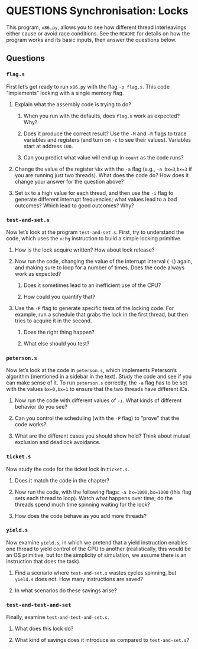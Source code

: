 # QUESTIONS Synchronisation: Locks

This program, `x86.py`, allows you to see how different thread interleavings
either cause or avoid race conditions. See the `README` for details on how the
program works and its basic inputs, then answer the questions below.

## Questions

### `flag.s`

First let’s get ready to run `x86.py` with the flag `-p flag.s`. This code
“implements” locking with a single memory flag.

1. Explain what the assembly code is trying to do?

    1. When you run with the defaults, does `flag.s` work as expected? Why?

    2. Does it produce the correct result? Use the `-M` and `-R` flags to trace variables and
       registers (and turn on `-c` to see their values). Variables start at address `100`.

    3. Can you predict what value will end up in `count` as the code runs?

2. Change the value of the register `%bx` with the `-a` flag (e.g., `-a bx=3`,`bx=3` if
   you are running just two threads). What does the code do? How does it change
   your answer for the question above?

3. Set `bx` to a high value for each thread, and then use the `-i` flag to generate
   different interrupt frequencies; what values lead to a bad outcomes? Which
   lead to good outcomes? Why?

### `test-and-set.s`

Now let’s look at the program `test-and-set.s`. First, try to understand the
code, which uses the `xchg` instruction to build a simple locking primitive.

1. How is the lock acquire written? How about lock release?

2. Now run the code, changing the value of the interrupt interval (`-i`) again,
   and making sure to loop for a number of times. Does the code always work as
   expected?

   1. Does it sometimes lead to an inefficient use of the CPU?

   2. How could you quantify that?

3. Use the `-P` flag to generate specific tests of the locking code. For example,
   run a schedule that grabs the lock in the first thread, but then tries to
   acquire it in the second.

   1. Does the right thing happen?

   2. What else should you test?

### `peterson.s`

Now let’s look at the code in `peterson.s`, which implements Peterson’s
algorithm (mentioned in a sidebar in the text). Study the code and see if you
can make sense of it.
To run `peterson.s` correctly, the `-a` flag has to be set with the values 
`bx=0,bx=1` to ensure that the two threads have different IDs.

1. Now run the code with different values of `-i`. What kinds of different
   behavior do you see?

2. Can you control the scheduling (with the `-P` flag) to “prove” that the code
   works?

3. What are the different cases you should show hold? Think about mutual
   exclusion and deadlock avoidance.

### `ticket.s`

Now study the code for the ticket lock in `ticket.s`.

1. Does it match the code in the chapter?

2. Now run the code, with the following flags: `-a bx=1000,bx=1000` (this flag
   sets each thread to loop). Watch what happens
   over time; do the threads spend much time spinning waiting for the lock?

3. How does the code behave as you add more threads?

### `yield.s`

Now examine `yield.s`, in which we pretend that a yield instruction enables one
thread to yield control of the CPU to another (realistically, this would be an
OS primitive, but for the simplicity of simulation, we assume there is an
instruction that does the task).

1. Find a scenario where `test-and-set.s` wastes cycles spinning, but `yield.s`
   does not. How many instructions are saved?

2. In what scenarios do these savings arise?

### `test-and-test-and-set`

Finally, examine `test-and-test-and-set.s`.

1. What does this lock do?

1. What kind of savings does it introduce as compared to `test-and-set.s`?
